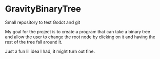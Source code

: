 # GravityBinaryTree
Small repository to test Godot and git

My goal for the project is to create a program that can take a binary tree and allow the user to change the root node by clicking on it and having the rest of the tree fall around it.

Just a fun lil idea I had, it might turn out fine.
